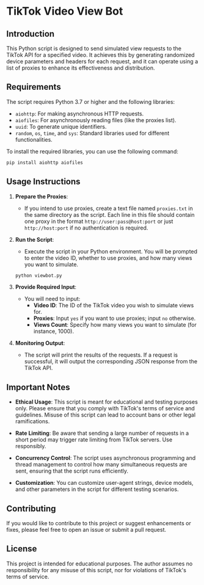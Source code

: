 # TikTok Video View Bot

## Introduction

This Python script is designed to send simulated view requests to the TikTok API for a specified video. It achieves this by generating randomized device parameters and headers for each request, and it can operate using a list of proxies to enhance its effectiveness and distribution. 

## Requirements
 
The script requires Python 3.7 or higher and the following libraries: 

- `aiohttp`: For making asynchronous HTTP requests.
- `aiofiles`: For asynchronously reading files (like the proxies list).
- `uuid`: To generate unique identifiers.
- `random`, `os`, `time`, and `sys`: Standard libraries used for different functionalities.

To install the required libraries, you can use the following command:

```bash
pip install aiohttp aiofiles
```

## Usage Instructions

1. **Prepare the Proxies**:
   - If you intend to use proxies, create a text file named `proxies.txt` in the same directory as the script. Each line in this file should contain one proxy in the format `http://user:pass@host:port` or just `http://host:port` if no authentication is required.

2. **Run the Script**:
   - Execute the script in your Python environment. You will be prompted to enter the video ID, whether to use proxies, and how many views you want to simulate.

   ```bash
   python viewbot.py
   ```

3. **Provide Required Input**:
   - You will need to input:
     - **Video ID**: The ID of the TikTok video you wish to simulate views for.
     - **Proxies**: Input `yes` if you want to use proxies; input `no` otherwise.
     - **Views Count**: Specify how many views you want to simulate (for instance, 1000).

4. **Monitoring Output**:
   - The script will print the results of the requests. If a request is successful, it will output the corresponding JSON response from the TikTok API.

## Important Notes

- **Ethical Usage**: This script is meant for educational and testing purposes only. Please ensure that you comply with TikTok's terms of service and guidelines. Misuse of this script can lead to account bans or other legal ramifications.

- **Rate Limiting**: Be aware that sending a large number of requests in a short period may trigger rate limiting from TikTok servers. Use responsibly.

- **Concurrency Control**: The script uses asynchronous programming and thread management to control how many simultaneous requests are sent, ensuring that the script runs efficiently.

- **Customization**: You can customize user-agent strings, device models, and other parameters in the script for different testing scenarios.

## Contributing

If you would like to contribute to this project or suggest enhancements or fixes, please feel free to open an issue or submit a pull request.

## License

This project is intended for educational purposes. The author assumes no responsibility for any misuse of this script, nor for violations of TikTok's terms of service.
